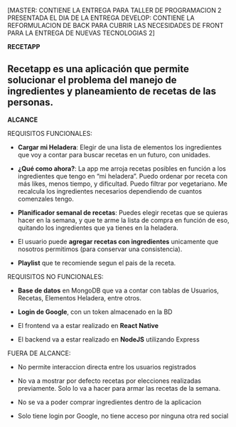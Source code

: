 [MASTER: CONTIENE LA ENTREGA PARA TALLER DE PROGRAMACION 2 PRESENTADA EL DIA DE LA ENTREGA
DEVELOP: CONTIENE LA REFORMULACION DE BACK PARA CUBRIR LAS NECESIDADES DE FRONT PARA LA ENTREGA DE NUEVAS TECNOLOGIAS 2]

**RECETAPP**


Recetapp es una aplicación que permite solucionar el problema del manejo de ingredientes y planeamiento de recetas de las personas.
--


**ALCANCE**


REQUISITOS FUNCIONALES:

- **Cargar mi Heladera**: Elegir de una lista de elementos los ingredientes que voy a contar para buscar recetas en un futuro, con unidades.

- **¿Qué como ahora?**: La app me arroja recetas posibles en función a los ingredientes que tengo en “mi heladera”. Puedo ordenar por receta con más likes, menos tiempo, y dificultad. Puedo filtrar por vegetariano. Me recalcula los ingredientes necesarios dependiendo de cuantos comenzales tengo.

- **Planificador semanal de recetas**: Puedes elegir recetas que se quieras hacer en la semana, y que te arme la lista de compra en función de eso, quitando los ingredientes que ya tienes en la heladera.

- El usuario puede **agregar recetas con ingredientes** unicamente que nosotros permitimos (para conservar una consistencia).

- **Playlist** que te recomiende segun el pais de la receta.


REQUISITOS NO FUNCIONALES:

- **Base de datos** en MongoDB que va a contar con tablas de Usuarios, Recetas, Elementos Heladera, entre otros.

- **Login de Google**, con un token almacenado en la BD

- El frontend va a estar realizado en **React Native**

- El backend va a estar realizado en **NodeJS** utilizando Express


FUERA DE ALCANCE:

- No permite interaccion directa entre los usuarios registrados

- No va a mostrar por defecto recetas por elecciones realizadas previamente. Solo lo va a hacer para armar las recetas de la semana.

- No se va a poder comprar ingredientes dentro de la aplicacion

- Solo tiene login por Google, no tiene acceso por ninguna otra red social
